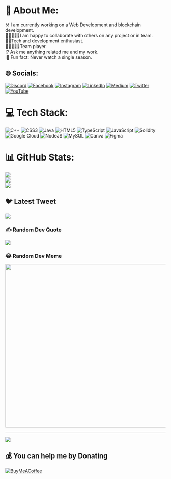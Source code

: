 # 💫 About Me:
⚒️ I am currently working on a Web Development and blockchain development.<br>👩🏾‍🤝‍👩🏽I am happy to collaborate with others on any project or in team. <br>👩‍💻Tech and development enthusiast. <br>👩🏾‍🤝‍👩🏽Team player. <br>⁉️ Ask me anything related me and my work. <br>l🚨 Fun fact: Never watch a single season. 


## 🌐 Socials:
[![Discord](https://img.shields.io/badge/Discord-%237289DA.svg?logo=discord&logoColor=white)](https://discord.gg/besamar2#7480) [![Facebook](https://img.shields.io/badge/Facebook-%231877F2.svg?logo=Facebook&logoColor=white)](https://facebook.com/besamar2) [![Instagram](https://img.shields.io/badge/Instagram-%23E4405F.svg?logo=Instagram&logoColor=white)](https://instagram.com/besamar2) [![LinkedIn](https://img.shields.io/badge/LinkedIn-%230077B5.svg?logo=linkedin&logoColor=white)](https://linkedin.com/in/besamar) [![Medium](https://img.shields.io/badge/Medium-12100E?logo=medium&logoColor=white)](https://medium.com/@besamar) [![Twitter](https://img.shields.io/badge/Twitter-%231DA1F2.svg?logo=Twitter&logoColor=white)](https://twitter.com/besamar2) [![YouTube](https://img.shields.io/badge/YouTube-%23FF0000.svg?logo=YouTube&logoColor=white)](https://youtube.com/@https://www.youtube.com/@be_samar) 

# 💻 Tech Stack:
![C++](https://img.shields.io/badge/c++-%2300599C.svg?style=plastic&logo=c%2B%2B&logoColor=white) ![CSS3](https://img.shields.io/badge/css3-%231572B6.svg?style=plastic&logo=css3&logoColor=white) ![Java](https://img.shields.io/badge/java-%23ED8B00.svg?style=plastic&logo=java&logoColor=white) ![HTML5](https://img.shields.io/badge/html5-%23E34F26.svg?style=plastic&logo=html5&logoColor=white) ![TypeScript](https://img.shields.io/badge/typescript-%23007ACC.svg?style=plastic&logo=typescript&logoColor=white) ![JavaScript](https://img.shields.io/badge/javascript-%23323330.svg?style=plastic&logo=javascript&logoColor=%23F7DF1E) ![Solidity](https://img.shields.io/badge/Solidity-%23363636.svg?style=plastic&logo=solidity&logoColor=white) ![Google Cloud](https://img.shields.io/badge/Google%20Cloud-%234285F4.svg?style=plastic&logo=google-cloud&logoColor=white) ![NodeJS](https://img.shields.io/badge/node.js-6DA55F?style=plastic&logo=node.js&logoColor=white) ![MySQL](https://img.shields.io/badge/mysql-%2300f.svg?style=plastic&logo=mysql&logoColor=white) ![Canva](https://img.shields.io/badge/Canva-%2300C4CC.svg?style=plastic&logo=Canva&logoColor=white) 	![Figma](https://img.shields.io/badge/figma-%23F24E1E.svg?style=plastic&logo=figma&logoColor=white)
# 📊 GitHub Stats:
![](https://github-readme-stats.vercel.app/api?username=BeSamar2&theme=dark&hide_border=false&include_all_commits=false&count_private=false)<br/>
![](https://github-readme-streak-stats.herokuapp.com/?user=BeSamar2&theme=dark&hide_border=false)<br/>
![](https://github-readme-stats.vercel.app/api/top-langs/?username=BeSamar2&theme=dark&hide_border=false&include_all_commits=false&count_private=false&layout=compact)

## 🐦 Latest Tweet
[![](https://gtce.itsvg.in/api?username=besamar2)](https://github.com/VishwaGauravIn/github-twitter-card-embed)

### ✍️ Random Dev Quote
![](https://quotes-github-readme.vercel.app/api?type=horizontal&theme=radical)

### 😂 Random Dev Meme
<img src="https://rm.up.railway.app/" width="512px"/>

---
[![](https://visitcount.itsvg.in/api?id=BeSamar2&icon=0&color=0)](https://visitcount.itsvg.in)

  ## 💰 You can help me by Donating
  [![BuyMeACoffee](https://img.shields.io/badge/Buy%20Me%20a%20Coffee-ffdd00?style=for-the-badge&logo=buy-me-a-coffee&logoColor=black)](https://buymeacoffee.com/besamar) 

  
<!-- Proudly created with GPRM ( https://gprm.itsvg.in ) -->
